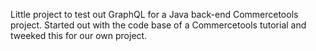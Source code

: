Little project to test out GraphQL for a Java back-end Commercetools project.
Started out with the code base of a Commercetools tutorial and tweeked this for our own project.
